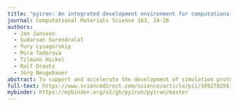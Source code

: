```yaml
---
title: "pyiron: An integrated development environment for computational materials science"
journal: Computational Materials Science 163, 24-26
authors:
  - Jan Janssen
  - Sudarsan Surendralal
  - Yury Lysogorskiy
  - Mira Todorova
  - Tilmann Hickel
  - Ralf Drautz
  - Jörg Neugebauer
abstract: To support and accelerate the development of simulation protocols in atomistic modelling, we introduce an integrated development environment (IDE) for computational materials science called pyiron (https://pyiron.org). The pyiron IDE combines a web based source code editor, a job management system for build automation, and a hierarchical data management solution. The core components of the pyiron IDE are pyiron objects based on an abstract class, which links application structures such as atomistic structures, projects, jobs, simulation protocols and computing resources with persistent storage and an interactive user environment. The simulation protocols within the pyiron IDE are constructed using the Python programming language. To highlight key concepts of this tool as well as to demonstrate its ability to simplify the implementation and testing of simulation protocols we discuss two applications. In these examples we show how pyiron supports the whole life cycle of a typical simulation, seamlessly combines ab initio with empirical potential calculations, and how complex feedback loops can be implemented. While originally developed with focus on ab initio thermodynamics simulations, the concepts and implementation of pyiron are general thus allowing to employ it for a wide range of simulation topics.
full-text: https://www.sciencedirect.com/science/article/pii/S0927025618304786
mybinder: https://mybinder.org/v2/gh/pyiron/pyiron/master
---
```

